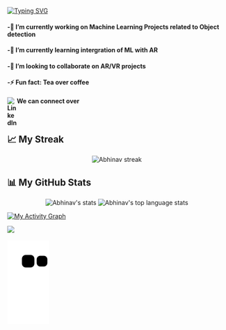 
[![Typing SVG](https://readme-typing-svg.herokuapp.com?lines=Welcome+to+my+small+World⚛️)](https://git.io/typing-svg)

#### -🔭 I’m currently working on Machine Learning Projects related to Object detection
#### -🌱 I’m currently learning intergration of ML with AR
#### -👯 I’m looking to collaborate on AR/VR projects
#### -⚡ Fun fact: Tea over coffee
#### We can connect over     [<img align="left" alt="LinkedIn" width="22px" src="https://cdn.jsdelivr.net/npm/simple-icons@v3/icons/linkedin.svg" />](https://www.linkedin.com/in/abhinav-tripathi-8815b0211)

<br> 

## &#x1f4c8; My Streak

<p align="center">
<img title="🔥 Get streak stats for your profile at git.io/streak-stats" alt="Abhinav streak" src="https://github-readme-streak-stats.herokuapp.com/?user=ABHINAV0307&theme=black-ice&hide_border=true&stroke=0000&background=060A0CD0"/>
</p>

## 📊 My GitHub Stats

<p align="center">
    <img height="165" src="https://github-readme-stats.vercel.app/api?username=ABHINAV0307&count_private=true&include_all_commits=true&theme=tokyonight" alt="Abhinav's stats" />
    <img src="https://github-readme-stats.vercel.app/api/top-langs/?username=ABHINAV0307&layout=compact&theme=tokyonight" alt="Abhinav's top language stats" />
</p>



<a href="https://github.com/ABHINAV0307/github-readme-activity-graph"><img alt="My Activity Graph" src="https://activity-graph.herokuapp.com/graph?username=ABHINAV0307&bg_color=0D1117&color=5BCDEC&line=5BCDEC&point=FFFFFF&hide_border=true" /></a>

<a href="https://github.com/Meghna-DAS/github-profile-views-counter">
    <img src="https://komarev.com/ghpvc/?username=ABHINAV0307">

![Snake animation](https://github.com/ABHINAV0307/ABHINAV0307/blob/output/github-contribution-grid-snake.svg)
